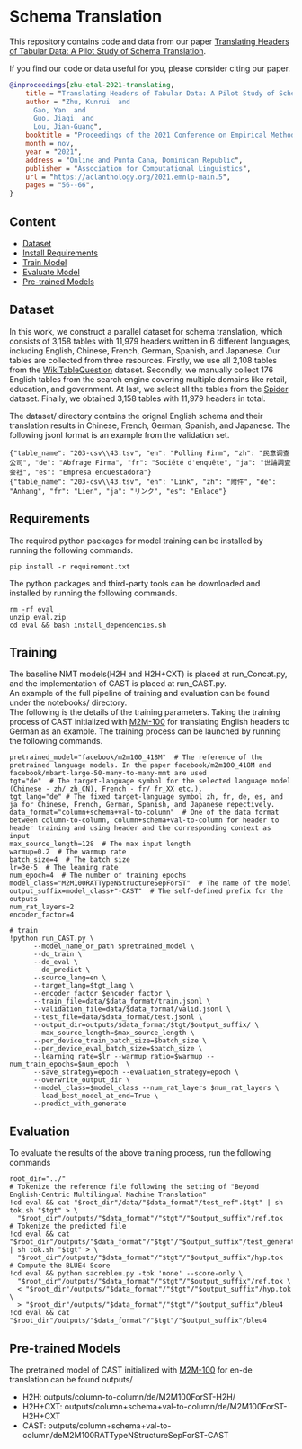 # Schema Translation 

This repository contains code and data from our paper [Translating Headers of Tabular Data: A Pilot Study of Schema Translation](https://aclanthology.org/2021.emnlp-main.5.pdf).

If you find our code or data useful for you, please consider citing our paper.

```bib
@inproceedings{zhu-etal-2021-translating,
    title = "Translating Headers of Tabular Data: A Pilot Study of Schema Translation",
    author = "Zhu, Kunrui  and
      Gao, Yan  and
      Guo, Jiaqi  and
      Lou, Jian-Guang",
    booktitle = "Proceedings of the 2021 Conference on Empirical Methods in Natural Language Processing",
    month = nov,
    year = "2021",
    address = "Online and Punta Cana, Dominican Republic",
    publisher = "Association for Computational Linguistics",
    url = "https://aclanthology.org/2021.emnlp-main.5",
    pages = "56--66",
}
```
## Content

- [Dataset](#dataset)
- [Install Requirements](#requirements)
- [Train Model](#training)
- [Evaluate Model](#evaluation)
- [Pre-trained Models](#pre-trained-models)

## Dataset
In this work, we construct a parallel dataset for schema translation, which consists of 3,158 tables with 11,979 headers written in 6 different languages, including English, Chinese, French, German, Spanish, and Japanese.
Our tables are collected from three resources. Firstly, we use all 2,108 tables from the [WikiTableQuestion](https://github.com/ppasupat/WikiTableQuestions) dataset. Secondly, we manually collect 176 English tables from the search engine covering multiple domains like retail, education, and government. At last, we select all the tables from the [Spider](https://github.com/taoyds/spider) dataset. Finally, we obtained 3,158 tables with 11,979 headers in total.

The dataset/ directory contains the orignal English schema and their translation results in Chinese, French, German, Spanish, and Japanese. 
The following jsonl format is an example from the validation set.
```
{"table_name": "203-csv\\43.tsv", "en": "Polling Firm", "zh": "民意调查公司", "de": "Abfrage Firma", "fr": "Société d'enquête", "ja": "世論調査会社", "es": "Empresa encuestadora"}
{"table_name": "203-csv\\43.tsv", "en": "Link", "zh": "附件", "de": "Anhang", "fr": "Lien", "ja": "リンク", "es": "Enlace"}

```
## Requirements
The required python packages for model training can be installed by running the following commands.
```
pip install -r requirement.txt
```
The python packages and third-party tools can be downloaded and installed by running the following commands.
```
rm -rf eval
unzip eval.zip
cd eval && bash install_dependencies.sh
```

## Training
The baseline NMT models(H2H and H2H+CXT) is placed at run_Concat.py, and the implementation of CAST is placed at run_CAST.py.<br>
An example of the full pipeline of training and evaluation can be found under the notebooks/ directory.<br>
The following is the details of the training parameters. 
Taking the training process of CAST initialized with [M2M-100](https://huggingface.co/facebook/m2m100_418M) for translating English headers to German as an example.
The training process can be launched by running the following commands.
```
pretrained_model="facebook/m2m100_418M"  # The reference of the pretrained language models. In the paper facebook/m2m100_418M and facebook/mbart-large-50-many-to-many-mmt are used
tgt="de"  # The target-language symbol for the selected language model (Chinese - zh/ zh_CN), French - fr/ fr_XX etc.).
tgt_lang="de" # The fixed target-language symbol zh, fr, de, es, and ja for Chinese, French, German, Spanish, and Japanese repectively.
data_format="column+schema+val-to-column"  # One of the data format between column-to-column, column+schema+val-to-column for header to header training and using header and the corresponding context as input
max_source_length=128  # The max input length
warmup=0.2  # The warmup rate
batch_size=4  # The batch size
lr=3e-5  # The leaning rate
num_epoch=4  # The number of training epochs
model_class="M2M100RATTypeNStructureSepForST"  # The name of the model 
output_suffix=model_class+"-CAST"  # The self-defined prefix for the outputs
num_rat_layers=2  
encoder_factor=4

# train
!python run_CAST.py \
      --model_name_or_path $pretrained_model \
      --do_train \
      --do_eval \
      --do_predict \
      --source_lang=en \
      --target_lang=$tgt_lang \
      --encoder_factor $encoder_factor \
      --train_file=data/$data_format/train.jsonl \
      --validation_file=data/$data_format/valid.jsonl \
      --test_file=data/$data_format/test.jsonl \
      --output_dir=outputs/$data_format/$tgt/$output_suffix/ \
      --max_source_length=$max_source_length \
      --per_device_train_batch_size=$batch_size \
      --per_device_eval_batch_size=$batch_size \
      --learning_rate=$lr --warmup_ratio=$warmup --num_train_epochs=$num_epoch  \
      --save_strategy=epoch --evaluation_strategy=epoch \
      --overwrite_output_dir \
      --model_class=$model_class --num_rat_layers $num_rat_layers \
      --load_best_model_at_end=True \
      --predict_with_generate
```

## Evaluation
To evaluate the results of the above training process, run the following commands
```
root_dir="../"
# Tokenize the reference file following the setting of "Beyond English-Centric Multilingual Machine Translation"
!cd eval && cat "$root_dir"/data/"$data_format"/test_ref".$tgt" | sh tok.sh "$tgt" > \
  "$root_dir"/outputs/"$data_format"/"$tgt"/"$output_suffix"/ref.tok
# Tokenize the predicted file
!cd eval && cat "$root_dir"/outputs/"$data_format"/"$tgt"/"$output_suffix"/test_generations.txt | sh tok.sh "$tgt" > \
  "$root_dir"/outputs/"$data_format"/"$tgt"/"$output_suffix"/hyp.tok
# Compute the BLUE4 Score
!cd eval && python sacrebleu.py -tok 'none' --score-only \
  "$root_dir"/outputs/"$data_format"/"$tgt"/"$output_suffix"/ref.tok \
  < "$root_dir"/outputs/"$data_format"/"$tgt"/"$output_suffix"/hyp.tok \
  > "$root_dir"/outputs/"$data_format"/"$tgt"/"$output_suffix"/bleu4
!cd eval && cat "$root_dir"/outputs/"$data_format"/"$tgt"/"$output_suffix"/bleu4
```
## Pre-trained Models
The pretrained model of CAST initialized with [M2M-100](https://huggingface.co/facebook/m2m100_418M) for en-de translation can be found outputs/
- H2H: outputs/column-to-column/de/M2M100ForST-H2H/
- H2H+CXT: outputs/column+schema+val-to-column/de/M2M100ForST-H2H+CXT 
- CAST: outputs/column+schema+val-to-column/deM2M100RATTypeNStructureSepForST-CAST
